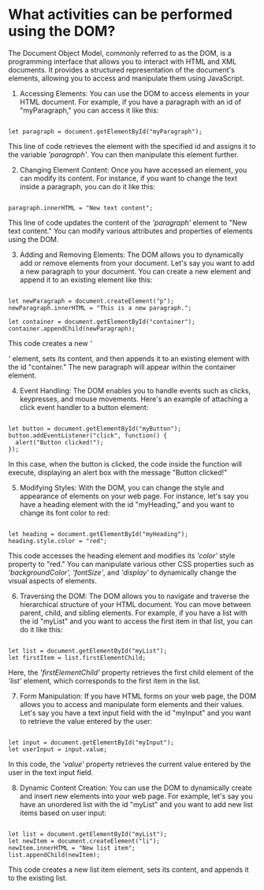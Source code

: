 # What activities can be performed using the DOM?

The Document Object Model, commonly referred to as the DOM, is a programming interface that allows you to interact with HTML and XML documents. It provides a structured representation of the document's elements, allowing you to access and manipulate them using JavaScript.

1. Accessing Elements: You can use the DOM to access elements in your HTML document. For example, if you have a paragraph with an id of "myParagraph," you can access it like this:

```

let paragraph = document.getElementById("myParagraph");

```

This line of code retrieves the element with the specified id and assigns it to the variable *'paragraph'*. You can then manipulate this element further.

2. Changing Element Content: Once you have accessed an element, you can modify its content. For instance, if you want to change the text inside a paragraph, you can do it like this:

```

paragraph.innerHTML = "New text content";

```

This line of code updates the content of the *'paragraph'* element to "New text content." You can modify various attributes and properties of elements using the DOM.

3. Adding and Removing Elements: The DOM allows you to dynamically add or remove elements from your document. Let's say you want to add a new paragraph to your document. You can create a new element and append it to an existing element like this:

```

let newParagraph = document.createElement("p");
newParagraph.innerHTML = "This is a new paragraph.";

let container = document.getElementById("container");
container.appendChild(newParagraph);

```

This code creates a new *'<p>'* element, sets its content, and then appends it to an existing element with the id "container." The new paragraph will appear within the container element.

4. Event Handling: The DOM enables you to handle events such as clicks, keypresses, and mouse movements. Here's an example of attaching a click event handler to a button element:

```

let button = document.getElementById("myButton");
button.addEventListener("click", function() {
  alert("Button clicked!");
});

```

In this case, when the button is clicked, the code inside the function will execute, displaying an alert box with the message "Button clicked!"

5. Modifying Styles: With the DOM, you can change the style and appearance of elements on your web page. For instance, let's say you have a heading element with the id "myHeading," and you want to change its font color to red:

```

let heading = document.getElementById("myHeading");
heading.style.color = "red";

```

This code accesses the heading element and modifies its *'color'* style property to "red." You can manipulate various other CSS properties such as *'backgroundColor', 'fontSize'*, and *'display'* to dynamically change the visual aspects of elements.

6. Traversing the DOM: The DOM allows you to navigate and traverse the hierarchical structure of your HTML document. You can move between parent, child, and sibling elements. For example, if you have a list with the id "myList" and you want to access the first item in that list, you can do it like this:

```

let list = document.getElementById("myList");
let firstItem = list.firstElementChild;

```

Here, the *'firstElementChild'* property retrieves the first child element of the *'list'* element, which corresponds to the first item in the list.

7. Form Manipulation: If you have HTML forms on your web page, the DOM allows you to access and manipulate form elements and their values. Let's say you have a text input field with the id "myInput" and you want to retrieve the value entered by the user:

```

let input = document.getElementById("myInput");
let userInput = input.value;

```

In this code, the *'value'* property retrieves the current value entered by the user in the text input field.

8. Dynamic Content Creation: You can use the DOM to dynamically create and insert new elements into your web page. For example, let's say you have an unordered list with the id "myList" and you want to add new list items based on user input:

```

let list = document.getElementById("myList");
let newItem = document.createElement("li");
newItem.innerHTML = "New list item";
list.appendChild(newItem);

```

This code creates a new list item element, sets its content, and appends it to the existing list.